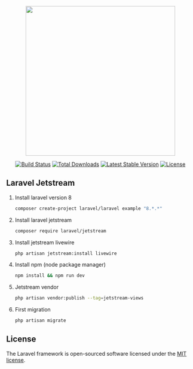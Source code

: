 <p align="center"><a href="https://laravel.com" target="_blank"><img src="https://raw.githubusercontent.com/laravel/art/master/logo-lockup/5%20SVG/2%20CMYK/1%20Full%20Color/laravel-logolockup-cmyk-red.svg" width="400"></a></p>

<p align="center">
<a href="https://travis-ci.org/laravel/framework"><img src="https://travis-ci.org/laravel/framework.svg" alt="Build Status"></a>
<a href="https://packagist.org/packages/laravel/framework"><img src="https://img.shields.io/packagist/dt/laravel/framework" alt="Total Downloads"></a>
<a href="https://packagist.org/packages/laravel/framework"><img src="https://img.shields.io/packagist/v/laravel/framework" alt="Latest Stable Version"></a>
<a href="https://packagist.org/packages/laravel/framework"><img src="https://img.shields.io/packagist/l/laravel/framework" alt="License"></a>
</p>

## Laravel Jetstream

1. Install laravel version 8
   ```sh
   composer create-project laravel/laravel example "8.*.*"
   ```
2. Install laravel jetstream
   ```sh
   composer require laravel/jetstream
   ```
3. Install jetstream livewire
   ```sh
   php artisan jetstream:install livewire
   ```
4. Install npm (node package manager)
   ```sh
   npm install && npm run dev
   ```
5. Jetstream vendor
   ```sh
   php artisan vendor:publish --tag=jetstream-views
   ```
6. First migration
   ```sh
   php artisan migrate
   ```


## License

The Laravel framework is open-sourced software licensed under the [MIT license](https://opensource.org/licenses/MIT).
